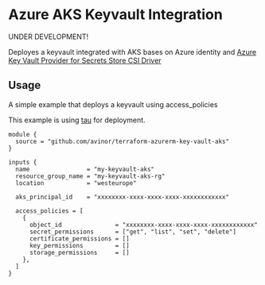 # Azure AKS Keyvault Integration 

UNDER DEVELOPMENT!

Deployes a keyvault integrated with AKS bases on Azure identity and 
[Azure Key Vault Provider for Secrets Store CSI Driver](https://github.com/Azure/secrets-store-csi-driver-provider-azure)

## Usage

A simple example that deploys a keyvault using access_policies

This example is using [tau](https://github.com/avinor/tau) for deployment.
```
module {
  source = "github.com/avinor/terraform-azurerm-key-vault-aks"
}

inputs {
  name                = "my-keyvault-aks"
  resource_group_name = "my-keyvault-aks-rg"
  location            = "westeurope"

  aks_principal_id    = "xxxxxxxx-xxxx-xxxx-xxxx-xxxxxxxxxxxx"

  access_policies = [
    {
      object_id               = "xxxxxxxx-xxxx-xxxx-xxxx-xxxxxxxxxxxx"
      secret_permissions      = ["get", "list", "set", "delete"]
      certificate_permissions = []
      key_permissions         = []
      storage_permissions     = []
    },
  ]
}
```